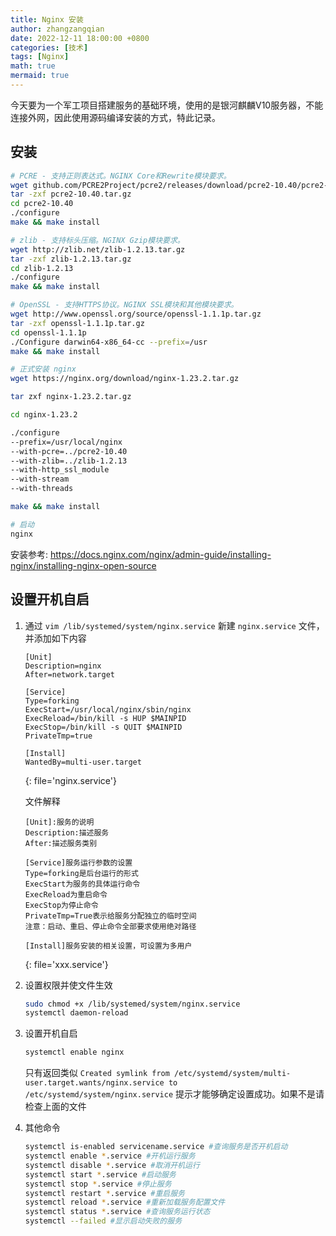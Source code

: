 ```yaml
---
title: Nginx 安装
author: zhangzangqian
date: 2022-12-11 18:00:00 +0800
categories: [技术]
tags: [Nginx]
math: true
mermaid: true
---
```


今天要为一个军工项目搭建服务的基础环境，使用的是银河麒麟V10服务器，不能连接外网，因此使用源码编译安装的方式，特此记录。

## 安装

```bash
# PCRE - 支持正则表达式。NGINX Core和Rewrite模块要求。
wget github.com/PCRE2Project/pcre2/releases/download/pcre2-10.40/pcre2-10.40.tar.gz
tar -zxf pcre2-10.40.tar.gz
cd pcre2-10.40
./configure
make && make install

# zlib - 支持标头压缩。NGINX Gzip模块要求。
wget http://zlib.net/zlib-1.2.13.tar.gz
tar -zxf zlib-1.2.13.tar.gz
cd zlib-1.2.13
./configure
make && make install

# OpenSSL - 支持HTTPS协议。NGINX SSL模块和其他模块要求。
wget http://www.openssl.org/source/openssl-1.1.1p.tar.gz
tar -zxf openssl-1.1.1p.tar.gz
cd openssl-1.1.1p
./Configure darwin64-x86_64-cc --prefix=/usr
make && make install

# 正式安装 nginx
wget https://nginx.org/download/nginx-1.23.2.tar.gz

tar zxf nginx-1.23.2.tar.gz

cd nginx-1.23.2

./configure
--prefix=/usr/local/nginx
--with-pcre=../pcre2-10.40
--with-zlib=../zlib-1.2.13
--with-http_ssl_module
--with-stream
--with-threads

make && make install

# 启动
nginx
```

安装参考: <https://docs.nginx.com/nginx/admin-guide/installing-nginx/installing-nginx-open-source>

## 设置开机自启

1. 通过 `vim /lib/systemed/system/nginx.service` 新建 `nginx.service` 文件，并添加如下内容

    ```
    [Unit]
    Description=nginx
    After=network.target

    [Service]
    Type=forking
    ExecStart=/usr/local/nginx/sbin/nginx
    ExecReload=/bin/kill -s HUP $MAINPID
    ExecStop=/bin/kill -s QUIT $MAINPID
    PrivateTmp=true

    [Install]
    WantedBy=multi-user.target
    ```
    {: file='nginx.service'}

    文件解释

    ```
    [Unit]:服务的说明
    Description:描述服务
    After:描述服务类别

    [Service]服务运行参数的设置
    Type=forking是后台运行的形式
    ExecStart为服务的具体运行命令
    ExecReload为重启命令
    ExecStop为停止命令
    PrivateTmp=True表示给服务分配独立的临时空间
    注意：启动、重启、停止命令全部要求使用绝对路径

    [Install]服务安装的相关设置，可设置为多用户
    ```
    {: file='xxx.service'}

2. 设置权限并使文件生效

    ```bash
    sudo chmod +x /lib/systemed/system/nginx.service
    systemctl daemon-reload
    ```
3. 设置开机自启

    ```bash
    systemctl enable nginx
    ```

    只有返回类似 `Created symlink from /etc/systemd/system/multi-user.target.wants/nginx.service to /etc/systemd/system/nginx.service` 提示才能够确定设置成功。如果不是请检查上面的文件

4. 其他命令

    ```bash
    systemctl is-enabled servicename.service #查询服务是否开机启动
    systemctl enable *.service #开机运行服务
    systemctl disable *.service #取消开机运行
    systemctl start *.service #启动服务
    systemctl stop *.service #停止服务
    systemctl restart *.service #重启服务
    systemctl reload *.service #重新加载服务配置文件
    systemctl status *.service #查询服务运行状态
    systemctl --failed #显示启动失败的服务
    ```

